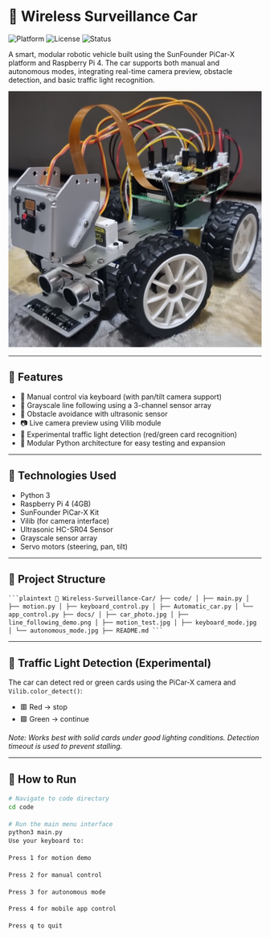 # 🚗 Wireless Surveillance Car
![Platform](https://img.shields.io/badge/Platform-Raspberry%20Pi-lightgrey?logo=raspberrypi)
![License](https://img.shields.io/badge/License-MIT-green)
![Status](https://img.shields.io/badge/Project-Active-brightgreen)

A smart, modular robotic vehicle built using the SunFounder PiCar-X platform and Raspberry Pi 4. The car supports both manual and autonomous modes, integrating real-time camera preview, obstacle detection, and basic traffic light recognition.

![Overview of the Car](docs/Car_image.jpg)

---

## 🧠 Features

- 🔧 Manual control via keyboard (with pan/tilt camera support)
- 🧭 Grayscale line following using a 3-channel sensor array
- 🚧 Obstacle avoidance with ultrasonic sensor
- 📷 Live camera preview using Vilib module
- 🚦 Experimental traffic light detection (red/green card recognition)
- 🧪 Modular Python architecture for easy testing and expansion

---

## 🧰 Technologies Used

- Python 3
- Raspberry Pi 4 (4GB)
- SunFounder PiCar-X Kit
- Vilib (for camera interface)
- Ultrasonic HC-SR04 Sensor
- Grayscale sensor array
- Servo motors (steering, pan, tilt)

---

## 📂 Project Structure
<pre><code>```plaintext 📂 Wireless-Surveillance-Car/ ├── code/ │ ├── main.py │ ├── motion.py │ ├── keyboard_control.py │ ├── Automatic_car.py │ └── app_control.py ├── docs/ │ ├── car_photo.jpg │ ├── line_following_demo.png │ ├── motion_test.jpg │ ├── keyboard_mode.jpg │ └── autonomous_mode.jpg ├── README.md ```</code></pre>
---

## 🚦 Traffic Light Detection (Experimental)

The car can detect red or green cards using the PiCar-X camera and `Vilib.color_detect()`:
- 🟥 Red → stop
- 🟩 Green → continue

*Note: Works best with solid cards under good lighting conditions. Detection timeout is used to prevent stalling.*

---

## 🧪 How to Run

```bash
# Navigate to code directory
cd code

# Run the main menu interface
python3 main.py
Use your keyboard to:

Press 1 for motion demo

Press 2 for manual control

Press 3 for autonomous mode

Press 4 for mobile app control

Press q to quit
